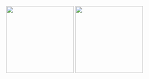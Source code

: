 <div align="center"> 
  <img height="180em" src="https://github-readme-stats.vercel.app/api?username=gnunesvianaa&theme=github_dark&show_icons=true">
  <img height="180em" src="https://github-readme-stats.vercel.app/api/top-langs/?username=gnunesvianaa&layout=donut&langs_count=5&theme=github_dark&hide=vhdl">
</div>
